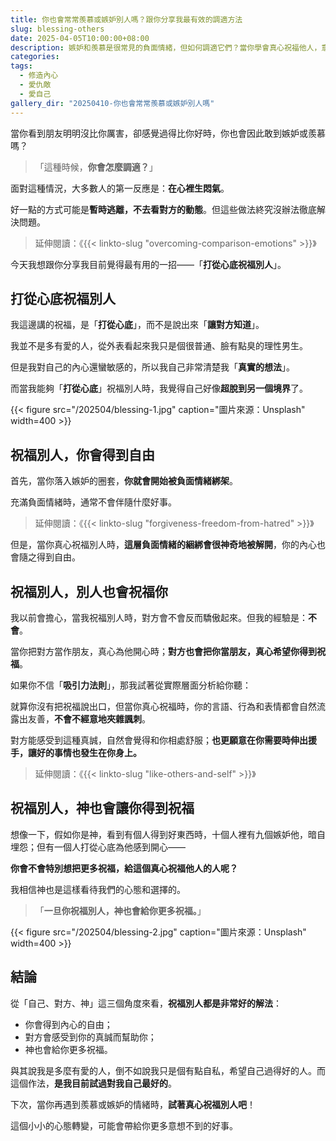 ```yaml
---
title: 你也會常常羨慕或嫉妒別人嗎？跟你分享我最有效的調適方法
slug: blessing-others
date: 2025-04-05T10:00:00+08:00
description: 嫉妒和羨慕是很常見的負面情緒，但如何調適它們？當你學會真心祝福他人，意外的收穫可能比你想像的更多。
categories:
tags:
  - 修造內心
  - 愛仇敵
  - 愛自己
gallery_dir: "20250410-你也會常常羨慕或嫉妒別人嗎"
---
```


當你看到朋友明明沒比你厲害，卻感覺過得比你好時，你也會因此敢到嫉妒或羨慕嗎？

> 「這種時候，**你會怎麼調適？**」

面對這種情況，大多數人的第一反應是：**在心裡生悶氣**。

好一點的方式可能是**暫時逃離，不去看對方的動態**。但這些做法終究沒辦法徹底解決問題。

> 延伸閱讀：《{{< linkto-slug "overcoming-comparison-emotions" >}}》

今天我想跟你分享我目前覺得最有用的一招——「**打從心底祝福別人**」。

## 打從心底祝福別人

我這邊講的祝福，是「**打從心底**」，而不是說出來「**讓對方知道**」。

我並不是多有愛的人，從外表看起來我只是個很普通、臉有點臭的理性男生。

但是我對自己的內心還蠻敏感的，所以我自己非常清楚我「**真實的想法**」。

而當我能夠「**打從心底**」祝福別人時，我覺得自己好像**超脫到另一個境界**了。

{{< figure src="/202504/blessing-1.jpg" caption="圖片來源：Unsplash" width=400 >}}

## 祝福別人，你會得到自由

首先，當你落入嫉妒的圈套，**你就會開始被負面情緒綁架**。

充滿負面情緒時，通常不會伴隨什麼好事。

> 延伸閱讀：《{{< linkto-slug "forgiveness-freedom-from-hatred" >}}》

但是，當你真心祝福別人時，**這層負面情緒的綑綁會很神奇地被解開**，你的內心也會隨之得到自由。

## 祝福別人，別人也會祝福你

我以前會擔心，當我祝福別人時，對方會不會反而驕傲起來。但我的經驗是：**不會**。

當你把對方當作朋友，真心為他開心時；**對方也會把你當朋友，真心希望你得到祝福**。

如果你不信「**吸引力法則**」，那我試著從實際層面分析給你聽：

就算你沒有把祝福說出口，但當你真心祝福時，你的言語、行為和表情都會自然流露出友善，**不會不經意地夾雜諷刺**。

對方能感受到這種真誠，自然會覺得和你相處舒服；**也更願意在你需要時伸出援手，讓好的事情也發生在你身上。**

> 延伸閱讀：《{{< linkto-slug "like-others-and-self" >}}》

## 祝福別人，神也會讓你得到祝福

想像一下，假如你是神，看到有個人得到好東西時，十個人裡有九個嫉妒他，暗自埋怨；但有一個人打從心底為他感到開心——

**你會不會特別想把更多祝福，給這個真心祝福他人的人呢？**

我相信神也是這樣看待我們的心態和選擇的。

> 「**一旦你祝福別人，神也會給你更多祝福。**」

{{< figure src="/202504/blessing-2.jpg" caption="圖片來源：Unsplash" width=400 >}}

## 結論

從「自己、對方、神」這三個角度來看，**祝福別人都是非常好的解法**：

- 你會得到內心的自由；
- 對方會感受到你的真誠而幫助你；
- 神也會給你更多祝福。

與其說我是多麼有愛的人，倒不如說我只是個有點自私，希望自己過得好的人。而這個作法，**是我目前試過對我自己最好的**。

下次，當你再遇到羨慕或嫉妒的情緒時，**試著真心祝福別人吧**！

這個小小的心態轉變，可能會帶給你更多意想不到的好事。
